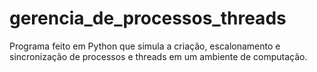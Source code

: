 # gerencia_de_processos_threads
Programa feito em Python  que simula a criação, escalonamento e sincronização de processos e threads em um ambiente de computação.
